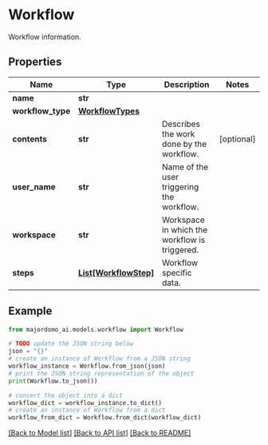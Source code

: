 # Workflow

Workflow information.

## Properties

Name | Type | Description | Notes
------------ | ------------- | ------------- | -------------
**name** | **str** |  | 
**workflow_type** | [**WorkflowTypes**](WorkflowTypes.md) |  | 
**contents** | **str** | Describes the work done by the workflow. | [optional] 
**user_name** | **str** | Name of the user triggering the workflow. | 
**workspace** | **str** | Workspace in which the workflow is triggered. | 
**steps** | [**List[WorkflowStep]**](WorkflowStep.md) | Workflow specific data. | 

## Example

```python
from majordomo_ai.models.workflow import Workflow

# TODO update the JSON string below
json = "{}"
# create an instance of Workflow from a JSON string
workflow_instance = Workflow.from_json(json)
# print the JSON string representation of the object
print(Workflow.to_json())

# convert the object into a dict
workflow_dict = workflow_instance.to_dict()
# create an instance of Workflow from a dict
workflow_from_dict = Workflow.from_dict(workflow_dict)
```
[[Back to Model list]](../README.md#documentation-for-models) [[Back to API list]](../README.md#documentation-for-api-endpoints) [[Back to README]](../README.md)


